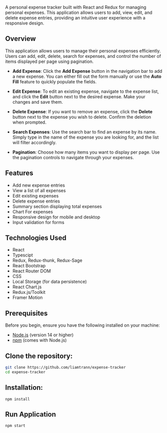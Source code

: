 A personal expense tracker built with React and Redux for managing personal expenses. This application allows users to add, view, edit, and delete expense entries, providing an intuitive user experience with a responsive design.


## Overview

This application allows users to manage their personal expenses efficiently. Users can add, edit, delete, search for expenses, and control the number of items displayed per page using pagination.

- **Add Expense**: Click the **Add Expense** button in the navigation bar to add a new expense. You can either fill out the form manually or use the **Auto Fill** feature to quickly populate the fields.
  
- **Edit Expense**: To edit an existing expense, navigate to the expense list, and click the **Edit** button next to the desired expense. Make your changes and save them.

- **Delete Expense**: If you want to remove an expense, click the **Delete** button next to the expense you wish to delete. Confirm the deletion when prompted.

- **Search Expenses**: Use the search bar to find an expense by its name. Simply type in the name of the expense you are looking for, and the list will filter accordingly.

- **Pagination**: Choose how many items you want to display per page. Use the pagination controls to navigate through your expenses.

## Features

- Add new expense entries
- View a list of all expenses
- Edit existing expenses
- Delete expense entries
- Summary section displaying total expenses
- Chart For expenses
- Responsive design for mobile and desktop
- Input validation for forms

## Technologies Used

- React
- Typescipt
- Redux, Redux-thunk, Redux-Sage
- React Bootstrap
- React Router DOM
- CSS
- Local Storage (for data persistence)
- React Chart.js
- Redux.js/Toolkit
- Framer Motion

## Prerequisites

Before you begin, ensure you have the following installed on your machine:

- [Node.js](https://nodejs.org/) (version 14 or higher)
- [npm](https://www.npmjs.com/get-npm) (comes with Node.js)

## Clone the repository:

```bash
git clone https://github.com/liamtrann/expense-tracker
cd expense-tracker

```

## Installation:

`npm install`

## Run Application

`npm start`
